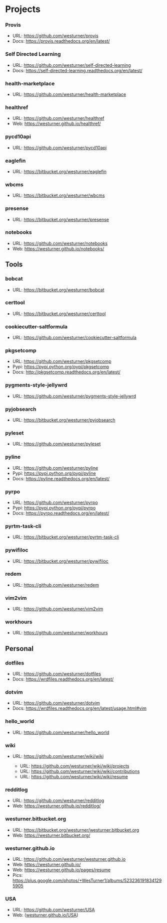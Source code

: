 Projects
===========

### Provis

* URL: https://github.com/westurner/provis
* Docs: https://provis.readthedocs.org/en/latest/

### Self Directed Learning

* URL: https://github.com/westurner/self-directed-learning
* Docs: https://self-directed-learning.readthedocs.org/en/latest/

### health-marketplace

* URL: https://github.com/westurner/health-marketplace

### healthref

* URL: https://github.com/westurner/healthref
* Web: https://westurner.github.io/healthref/
 
### pycd10api

* URL: https://github.com/westurner/pycd10api

### eaglefin

* URL: https://bitbucket.org/westurner/eaglefin

### wbcms

* URL: https://bitbucket.org/westurner/wbcms

### presense

* URL: https://bitbucket.org/westurner/presense

### notebooks

* URL: https://github.com/westurner/notebooks
* Web: https://westurner.github.io/notebooks/


## Tools

### bobcat

* URL: https://bitbucket.org/westurner/bobcat

### certtool

* URL: https://bitbucket.org/westurner/certtool

### cookiecutter-saltformula

* URL: https://github.com/westurner/cookiecutter-saltformula

### pkgsetcomp

* URL: https://github.com/westurner/pkgsetcomp
* Pypi: https://pypi.python.org/pypi/pkgsetcomp
* Docs: http://pkgsetcomp.readthedocs.org/en/latest/

### pygments-style-jellywrd

* URL: https://github.com/westurner/pygments-style-jellywrd

### pyjobsearch

* URL: https://bitbucket.org/westurner/pyjobsearch

### pyleset

* URL: https://github.com/westurner/pyleset

### pyline

* URL: https://github.com/westurner/pyline
* Pypi: https://pypi.python.org/pypi/pyline
* Docs: https://pyline.readthedocs.org/en/latest/

### pyrpo

* URL: https://github.com/westurner/pyrpo
* Pypi: https://pypi.python.org/pypi/pyrpo
* Docs: https://pyrpo.readthedocs.org/en/latest/

### pyrtm-task-cli

* URL: https://bitbucket.org/westurner/pyrtm-task-cli

### pywifiloc

* URL: https://bitbucket.org/westurner/pywifiloc

### redem

* URL: https://github.com/westurner/redem

### vim2vim

* URL: https://github.com/westurner/vim2vim

### workhours

* URL: https://github.com/westurner/workhours

Personal
----------
### dotfiles

* URL: https://github.com/westurner/dotfiles
* Docs: https://wrdfiles.readthedocs.org/en/latest/

### dotvim
  
* URL: https://github.com/westurner/dotvim
* Docs: https://wrdfiles.readthedocs.org/en/latest/usage.html#vim

### hello_world
  
* URL: https://github.com/westurner/hello_world

### wiki

* URL: https://github.com/westurner/wiki/wiki

  * URL: https://github.com/westurner/wiki/wiki/projects
  * URL: https://github.com/westurner/wiki/wiki/contributions
  * URL: https://github.com/westurner/wiki/wiki/resume

### redditlog

* URL: https://github.com/westurner/redditlog
* Web: https://westurner.github.io/redditlog/
  
### westurner.bitbucket.org

* URL: https://bitbucket.org/westurner/westurner.bitbucket.org
* Web: https://westurner.bitbucket.org/

### westurner.github.io
  
* URL: https://github.com/westurner/westurner.github.io
* Web: https://westurner.github.io/
* Web: https://westurner.github.io/pages/resume
* Pics: https://plus.google.com/photos/+WesTurner1/albums/5232361918341295905
 
### USA
 
* URL: https://github.com/westurner/USA
* Web: ([westurner.github.io/USA](https://westurner.github.io/USA/))

